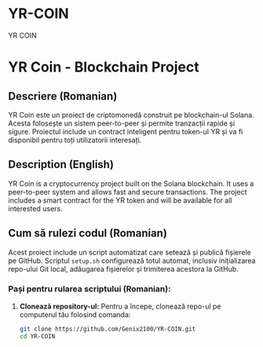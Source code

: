 # YR-COIN
YR COIN
# YR Coin - Blockchain Project

## Descriere (Romanian)
YR Coin este un proiect de criptomonedă construit pe blockchain-ul Solana. Acesta folosește un sistem peer-to-peer și permite tranzacții rapide și sigure. Proiectul include un contract inteligent pentru token-ul YR și va fi disponibil pentru toți utilizatorii interesați.

## Description (English)
YR Coin is a cryptocurrency project built on the Solana blockchain. It uses a peer-to-peer system and allows fast and secure transactions. The project includes a smart contract for the YR token and will be available for all interested users.

## Cum să rulezi codul (Romanian)

Acest proiect include un script automatizat care setează și publică fișierele pe GitHub. Scriptul `setup.sh` configurează totul automat, inclusiv inițializarea repo-ului Git local, adăugarea fișierelor și trimiterea acestora la GitHub.

### Pași pentru rularea scriptului (Romanian):

1. **Clonează repository-ul:**
   Pentru a începe, clonează repo-ul pe computerul tău folosind comanda:

   ```bash
   git clone https://github.com/Genix2100/YR-COIN.git
   cd YR-COIN
